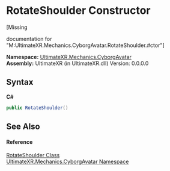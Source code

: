 # RotateShoulder Constructor 
 

\[Missing <summary> documentation for "M:UltimateXR.Mechanics.CyborgAvatar.RotateShoulder.#ctor"\]

**Namespace:**&nbsp;<a href="N_UltimateXR_Mechanics_CyborgAvatar">UltimateXR.Mechanics.CyborgAvatar</a><br />**Assembly:**&nbsp;UltimateXR (in UltimateXR.dll) Version: 0.0.0.0

## Syntax

**C#**<br />
``` C#
public RotateShoulder()
```


## See Also


#### Reference
<a href="T_UltimateXR_Mechanics_CyborgAvatar_RotateShoulder">RotateShoulder Class</a><br /><a href="N_UltimateXR_Mechanics_CyborgAvatar">UltimateXR.Mechanics.CyborgAvatar Namespace</a><br />